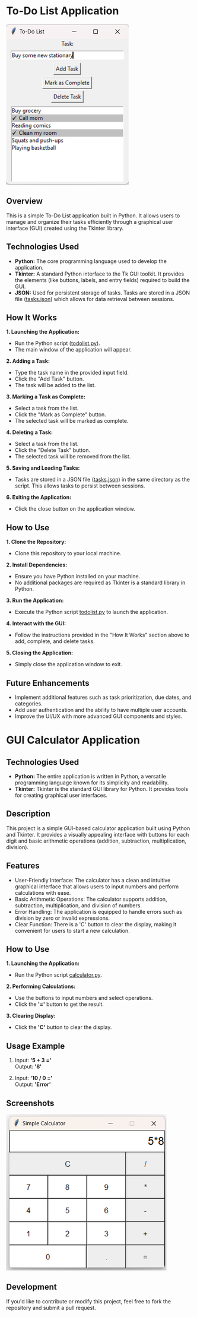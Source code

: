 # To-Do List Application

![To-Do List](https://github.com/guptaparas061/CODSOFT/blob/main/imgs/todolist.png)

## Overview
This is a simple To-Do List application built in Python. It allows users to manage and organize their tasks efficiently through a graphical user interface (GUI) created using the Tkinter library.

## Technologies Used
- **Python:** The core programming language used to develop the application.
- **Tkinter:** A standard Python interface to the Tk GUI toolkit. It provides the elements (like buttons, labels, and entry fields) required to build the GUI.
- **JSON:** Used for persistent storage of tasks. Tasks are stored in a JSON file ([tasks.json](tasks.json)) which allows for data retrieval between sessions.

## How It Works
**1. Launching the Application:**
- Run the Python script ([todolist.py](todolist.py)).
- The main window of the application will appear.

**2. Adding a Task:**
- Type the task name in the provided input field.
- Click the "Add Task" button.
- The task will be added to the list.

**3. Marking a Task as Complete:**
- Select a task from the list.
- Click the "Mark as Complete" button.
- The selected task will be marked as complete.

**4. Deleting a Task:**
- Select a task from the list.
- Click the "Delete Task" button.
- The selected task will be removed from the list.

**5. Saving and Loading Tasks:**
- Tasks are stored in a JSON file ([tasks.json](tasks.json)) in the same directory as the script. This allows tasks to persist between sessions.

**6. Exiting the Application:**
- Click the close button on the application window.

## How to Use
**1. Clone the Repository:**
- Clone this repository to your local machine.

**2. Install Dependencies:**
- Ensure you have Python installed on your machine.
- No additional packages are required as Tkinter is a standard library in Python.

**3. Run the Application:**
- Execute the Python script [todolist.py](todolist.py) to launch the application.

**4. Interact with the GUI:**
- Follow the instructions provided in the "How It Works" section above to add, complete, and delete tasks.

**5. Closing the Application:**
- Simply close the application window to exit.

## Future Enhancements
- Implement additional features such as task prioritization, due dates, and categories.
- Add user authentication and the ability to have multiple user accounts.
- Improve the UI/UX with more advanced GUI components and styles. <br>

# GUI Calculator Application

## Technologies Used
- **Python:** The entire application is written in Python, a versatile programming language known for its simplicity and readability.
- **Tkinter:** Tkinter is the standard GUI library for Python. It provides tools for creating graphical user interfaces.

## Description
This project is a simple GUI-based calculator application built using Python and Tkinter. It provides a visually appealing interface with buttons for each digit and basic arithmetic operations (addition, subtraction, multiplication, division).

## Features
- User-Friendly Interface: The calculator has a clean and intuitive graphical interface that allows users to input numbers and perform calculations with ease.
- Basic Arithmetic Operations: The calculator supports addition, subtraction, multiplication, and division of numbers.
- Error Handling: The application is equipped to handle errors such as division by zero or invalid expressions.
- Clear Function: There is a 'C' button to clear the display, making it convenient for users to start a new calculation.

## How to Use
**1. Launching the Application:**
- Run the Python script [calculator.py](calculator.py).

**2. Performing Calculations:**
- Use the buttons to input numbers and select operations.
- Click the **'='** button to get the result.

**3. Clearing Display:**
- Click the **'C'** button to clear the display.

## Usage Example
1. Input: **'5 + 3 ='** <br>
Output: **'8'**

2. Input: **'10 / 0 ='** <br>
Output: **'Error'**

## Screenshots
![Calculator](https://github.com/guptaparas061/CODSOFT/blob/main/imgs/calculator.png)

## Development
If you'd like to contribute or modify this project, feel free to fork the repository and submit a pull request.
